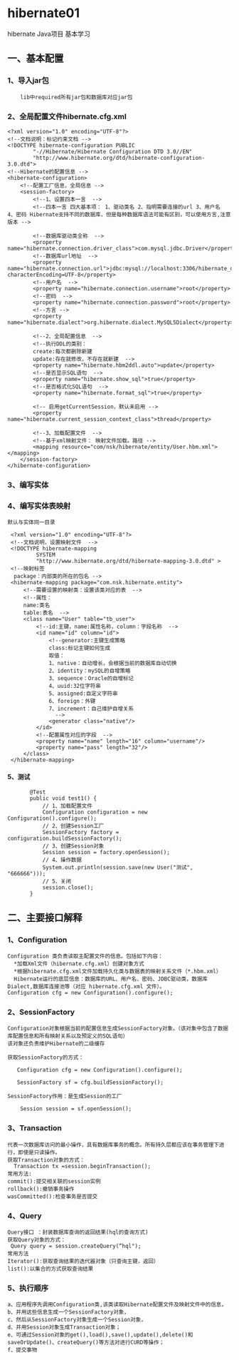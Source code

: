 # hibernate01
hibernate Java项目 基本学习
## 一、基本配置
### 1、导入jar包
        lib中required所有jar包和数据库对应jar包
### 2、全局配置文件hibernate.cfg.xml 
```
<?xml version="1.0" encoding="UTF-8"?>
<!--文档说明：标记约束文档 -->
<!DOCTYPE hibernate-configuration PUBLIC
        "-//Hibernate/Hibernate Configuration DTD 3.0//EN"
        "http://www.hibernate.org/dtd/hibernate-configuration-3.0.dtd">
<!--Hibernate的配置信息 -->
<hibernate-configuration>
    <!--配置工厂信息，全局信息 -->
    <session-factory>
        <!--1、设置四本一言  -->
        <!--四本一言 四大基本项： 1、驱动类名 2、指明需要连接的url 3、用户名 4、密码 Hibernate支持不同的数据库，但是每种数据库语法可能有区别，可以使用方言,注意版本 -->

        <!--数据库驱动类全称  -->
        <property name="hibernate.connection.driver_class">com.mysql.jdbc.Driver</property>
        <!--数据库url地址  -->
        <property name="hibernate.connection.url">jdbc:mysql://localhost:3306/hibernate_db?characterEncoding=UTF-8</property>
        <!--用户名  -->
        <property name="hibernate.connection.username">root</property>
        <!--密码  -->
        <property name="hibernate.connection.password">root</property>
        <!--方言 -->
        <property name="hibernate.dialect">org.hibernate.dialect.MySQL5Dialect</property>

        <!--2、全局配置信息  -->
        <!--执行DDL的类别：
        create:每次都删除新建
        update:存在就修改，不存在就新建  -->
        <property name="hibernate.hbm2ddl.auto">update</property>
        <!--是否显示SQL语句  -->
        <property name="hibernate.show_sql">true</property>
        <!--是否格式化SQL语句  -->
        <property name="hibernate.format_sql">true</property>

        <!-- 启用getCurrentSession，默认未启用 -->
        <property name="hibernate.current_session_context_class">thread</property>

        <!--3、加载配置文件  -->
        <!--基于xml映射文件： 映射文件加载。路径 -->
        <mapping resource="com/nsk/hibernate/entity/User.hbm.xml"></mapping>
    </session-factory>
</hibernate-configuration>
```
### 3、编写实体

### 4、编写实体表映射
    默认与实体同一目录
   ```
    <?xml version="1.0" encoding="UTF-8"?>
    <!--文档说明，设置映射文件  -->
    <!DOCTYPE hibernate-mapping
            SYSTEM
            "http://www.hibernate.org/dtd/hibernate-mapping-3.0.dtd" >
    <!--映射标签
     package：内部类的所在的包名 -->
    <hibernate-mapping package="com.nsk.hibernate.entity">
        <!--需要设置的映射类：设置该类对应的表  -->
        <!--属性：
        name:类名
        table:表名  -->
        <class name="User" table="tb_user">
            <!--id:主键，name:属性名称，column：字段名称  -->
            <id name="id" column="id">
                <!--generator:主键生成策略
                class:标记主键如何生成
                取值：
                1、native：自动增长，会根据当前的数据库自动切换
                2、identity：mySQL的自增策略
                3、sequence：Oracle的自增标记
                4、uuid:32位字符串
                5、assigned:自定义字符串
                6、foreign：外键
                7、increment：自己维护自增关系
                  -->
                <generator class="native"/>
            </id>
            <!--配置属性对应的字段  -->
            <property name="name" length="16" column="username"/>
            <property name="pass" length="32"/>
        </class>
    </hibernate-mapping>
   ```
 #### 5、测试
 ```    
        @Test
        public void test1() {
            // 1、加载配置文件
            Configuration configuration = new Configuration().configure();
            // 2、创建Session工厂
            SessionFactory factory = configuration.buildSessionFactory();
            // 3、创建Session对象
            Session session = factory.openSession();
            // 4、操作数据
            System.out.println(session.save(new User("测试", "666666")));
            // 5、关闭
            session.close();
        }
   ```
  ## 二、主要接口解释
  ### 1、Configuration
  ```
  Configuration 类负责读取主配置文件的信息。包括如下内容：
    *加载Xml文件（hibernate.cfg.xml）创建对象方式 
    *根据hibernate.cfg.xml文件加载持久化类与数据表的映射关系文件（*.hbm.xml）
    Hibernate运行的底层信息：数据库的URL、用户名、密码、JDBC驱动类，数据库Dialect,数据库连接池等（对应 hibernate.cfg.xml 文件）。
  Configuration cfg = new Configuration().configure();
  ```
  ### 2、SessionFactory
    Configuration对象根据当前的配置信息生成SessionFactory对象。（该对象中包含了数据库配置信息和所有映射关系以及预定义的SQL语句）
    该对象还负责维护Hibernate的二级缓存
   ```
   获取SessionFactory的方式：
   
      Configuration cfg = new Configuration().configure();
   
      SessionFactory sf = cfg.buildSessionFactory();
   
   SessionFactory作用：是生成Session的工厂
   
       Session session = sf.openSession(); 
   ```
  ### 3、Transaction
    代表一次数据库访问的最小操作，具有数据库事务的概念。所有持久层都应该在事务管理下进行，即使是只读操作。
    获取Transaction对象的方式：
      Transaction tx =session.beginTransaction();
    常用方法:
    commit():提交相关联的session实例
    rollback():撤销事务操作
    wasCommitted():检查事务是否提交
  ### 4、Query
    Query接口 ：封装数据库查询的返回结果(hql的查询方式)
    获取Query对象的方式：
     Query query = session.createQuery(“hql");
    常用方法
    Iterator():获取查询结果的迭代器对象（只查询主键，返回）
    list():以集合的方式获取查询结果
  ### 5、执行顺序
    a、应用程序先调用Configuration类,该类读取Hibernate配置文件及映射文件中的信息，
    b、并用这些信息生成一个SessionFactory对象，
    c、然后从SessionFactory对象生成一个Session对象，
    d、并用Session对象生成Transaction对象；
    e、可通过Session对象的get(),load(),save(),update(),delete()和saveOrUpdate()、createQuery()等方法对进行CURD等操作；
    f、提交事物
